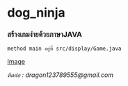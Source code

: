 # dog_ninja
### สร้างเกมง่ายด้วยภาษาJAVA
`method main อยู่ที่ src/display/Game.java`


[Image](http://www.todostudent.com/img/Untitled.png)


_ติดต่อ : dragon123789555@gmail.com_
